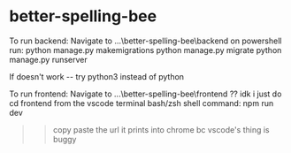 # better-spelling-bee

To run backend: 
Navigate to ...\better-spelling-bee\backend 
on powershell run: 
python manage.py makemigrations
python manage.py migrate
python manage.py runserver

If doesn't work -- try python3 instead of python


To run frontend:
Navigate to ...\better-spelling-bee\frontend ?? idk i just do cd frontend from the vscode terminal
bash/zsh shell command: npm run dev
>> copy paste the url it prints into chrome bc vscode's thing is buggy

